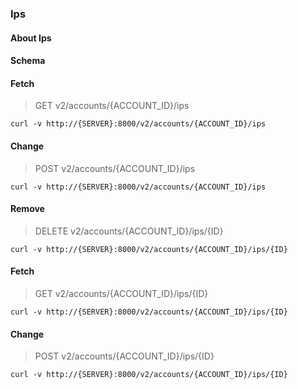 ### Ips

#### About Ips

#### Schema



#### Fetch

> GET v2/accounts/{ACCOUNT_ID}/ips

```curl
curl -v http://{SERVER}:8000/v2/accounts/{ACCOUNT_ID}/ips
```

#### Change

> POST v2/accounts/{ACCOUNT_ID}/ips

```curl
curl -v http://{SERVER}:8000/v2/accounts/{ACCOUNT_ID}/ips
```

#### Remove

> DELETE v2/accounts/{ACCOUNT_ID}/ips/{ID}

```curl
curl -v http://{SERVER}:8000/v2/accounts/{ACCOUNT_ID}/ips/{ID}
```

#### Fetch

> GET v2/accounts/{ACCOUNT_ID}/ips/{ID}

```curl
curl -v http://{SERVER}:8000/v2/accounts/{ACCOUNT_ID}/ips/{ID}
```

#### Change

> POST v2/accounts/{ACCOUNT_ID}/ips/{ID}

```curl
curl -v http://{SERVER}:8000/v2/accounts/{ACCOUNT_ID}/ips/{ID}
```

